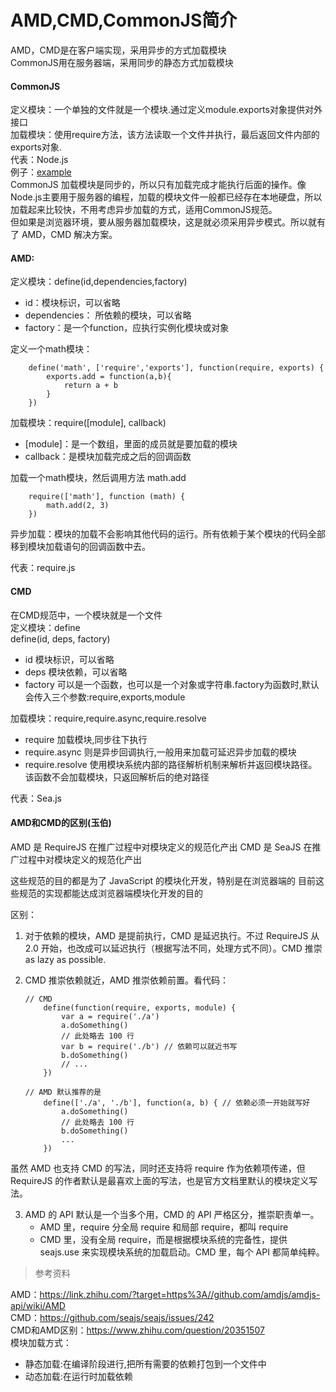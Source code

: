 # AMD,CMD,CommonJS简介   
 
AMD，CMD是在客户端实现，采用异步的方式加载模块     
CommonJS用在服务器端，采用同步的静态方式加载模块         

#### CommonJS

定义模块：一个单独的文件就是一个模块.通过定义module.exports对象提供对外接口    
加载模块：使用require方法，该方法读取一个文件并执行，最后返回文件内部的exports对象.     
代表：Node.js   
例子：[example](https://github.com/skidaisy/notes/tree/master/Node.js/example)   
CommonJS 加载模块是同步的，所以只有加载完成才能执行后面的操作。像Node.js主要用于服务器的编程，加载的模块文件一般都已经存在本地硬盘，所以加载起来比较快，不用考虑异步加载的方式，适用CommonJS规范。    
但如果是浏览器环境，要从服务器加载模块，这是就必须采用异步模式。所以就有了 AMD，CMD 解决方案。    

#### AMD:    
定义模块：define(id,dependencies,factory)   

- id：模块标识，可以省略
- dependencies： 所依赖的模块，可以省略
- factory：是一个function，应执行实例化模块或对象   

定义一个math模块：
```
    define('math', ['require','exports'], function(require, exports) {
        exports.add = function(a,b){
            return a + b
        }
    })
```

加载模块：require([module], callback)   

- [module]：是一个数组，里面的成员就是要加载的模块
- callback：是模块加载完成之后的回调函数

加载一个math模块，然后调用方法 math.add   
```
    require(['math'], function (math) {
        math.add(2, 3)
    })

```
异步加载：模块的加载不会影响其他代码的运行。所有依赖于某个模块的代码全部移到模块加载语句的回调函数中去。    

代表：require.js    

#### CMD   
在CMD规范中，一个模块就是一个文件   
定义模块：define    
define(id, deps, factory)

- id 模块标识，可以省略
- deps 模块依赖，可以省略
- factory 可以是一个函数，也可以是一个对象或字符串.factory为函数时,默认会传入三个参数:require,exports,module

加载模块：require,require.async,require.resolve   

- require 加载模块,同步往下执行
- require.async 则是异步回调执行,一般用来加载可延迟异步加载的模块
- require.resolve 使用模块系统内部的路径解析机制来解析并返回模块路径。该函数不会加载模块，只返回解析后的绝对路径    

代表：Sea.js   
#### AMD和CMD的区别(玉伯)


AMD 是 RequireJS 在推广过程中对模块定义的规范化产出
CMD 是 SeaJS 在推广过程中对模块定义的规范化产出

这些规范的目的都是为了 JavaScript 的模块化开发，特别是在浏览器端的
目前这些规范的实现都能达成浏览器端模块化开发的目的

区别：

1. 对于依赖的模块，AMD 是提前执行，CMD 是延迟执行。不过 RequireJS 从 2.0 开始，也改成可以延迟执行（根据写法不同，处理方式不同）。CMD 推崇 as lazy as possible.     
2. CMD 推崇依赖就近，AMD 推崇依赖前置。看代码：    
    
    ```
    // CMD
        define(function(require, exports, module) {
            var a = require('./a')
            a.doSomething()
            // 此处略去 100 行
            var b = require('./b') // 依赖可以就近书写
            b.doSomething()
            // ... 
        })
    
    // AMD 默认推荐的是
        define(['./a', './b'], function(a, b) { // 依赖必须一开始就写好
            a.doSomething()
            // 此处略去 100 行
            b.doSomething()
            ...
        }) 
    ```
虽然 AMD 也支持 CMD 的写法，同时还支持将 require 作为依赖项传递，但 RequireJS 的作者默认是最喜欢上面的写法，也是官方文档里默认的模块定义写法。

3. AMD 的 API 默认是一个当多个用，CMD 的 API 严格区分，推崇职责单一。
    - AMD 里，require 分全局 require 和局部 require，都叫 require
    - CMD 里，没有全局 require，而是根据模块系统的完备性，提供 seajs.use 来实现模块系统的加载启动。CMD 里，每个 API 都简单纯粹。
  
> 参考资料    

AMD：https://link.zhihu.com/?target=https%3A//github.com/amdjs/amdjs-api/wiki/AMD   
CMD：https://github.com/seajs/seajs/issues/242    
CMD和AMD区别：https://www.zhihu.com/question/20351507    
模块加载方式：

* 静态加载:在编译阶段进行,把所有需要的依赖打包到一个文件中           
* 动态加载:在运行时加载依赖 









